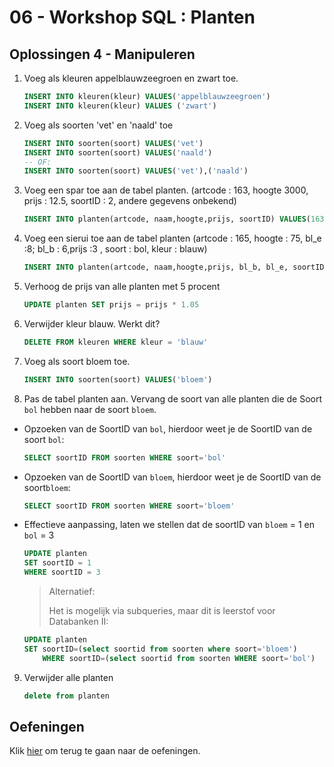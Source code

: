 # 06 - Workshop SQL : Planten

## Oplossingen 4 - Manipuleren
1. Voeg als kleuren appelblauwzeegroen en zwart toe.
    ```sql
    INSERT INTO kleuren(kleur) VALUES('appelblauwzeegroen') 
    INSERT INTO kleuren(kleur) VALUES ('zwart') 
    ```

2. Voeg als soorten 'vet' en 'naald' toe 
    ```sql
    INSERT INTO soorten(soort) VALUES('vet') 
    INSERT INTO soorten(soort) VALUES('naald') 
    -- OF:
    INSERT INTO soorten(soort) VALUES('vet'),('naald') 
    ```

3. Voeg een spar toe aan de tabel planten. (artcode : 163, hoogte 3000, prijs : 12.5, soortID : 2, andere gegevens onbekend) 
    ```sql
    INSERT INTO planten(artcode, naam,hoogte,prijs, soortID) VALUES(163,'spar',3000,12.5,2)  (in values mag je geen selects gebruiken) 
    ```

4. Voeg een sierui toe aan de tabel planten (artcode : 165, hoogte : 75, bl_e :8; bl_b : 6,prijs :3 , soort : bol, kleur : blauw) 
    ```sql
    INSERT INTO planten(artcode, naam,hoogte,prijs, bl_b, bl_e, soortID, kleurID)  VALUES(165,'sierui',75,3,6,8, 1,2) 
    ```

5. Verhoog de prijs van alle planten met 5 procent 
    ```sql 
    UPDATE planten SET prijs = prijs * 1.05  
    ```

6. Verwijder kleur blauw. Werkt dit? 
    ```sql
    DELETE FROM kleuren WHERE kleur = 'blauw' 
    ```

7. Voeg als soort bloem toe.  
    ```sql
    INSERT INTO soorten(soort) VALUES('bloem') 
    ```

8. Pas de tabel planten aan. Vervang de soort van alle planten die de Soort `bol` hebben naar de soort `bloem`.
- Opzoeken van de SoortID van `bol`, hierdoor weet je de SoortID van de soort `bol`:
    ```sql
    SELECT soortID FROM soorten WHERE soort='bol'
    ```

- Opzoeken van de SoortID van `bloem`, hierdoor weet je de SoortID van de soort`bloem`:
    ```sql
    SELECT soortID FROM soorten WHERE soort='bloem'
    ```

- Effectieve aanpassing, laten we stellen dat de soortID van `bloem` = 1 en `bol` = 3
    ```sql
    UPDATE planten 
    SET soortID = 1 
    WHERE soortID = 3
    ```

    > Alternatief:
    >
    > Het is mogelijk via subqueries, maar dit is leerstof voor Databanken II: 
    ```sql
    UPDATE planten 
    SET soortID=(select soortid from soorten where soort='bloem')  
        WHERE soortID=(select soortid from soorten WHERE soort='bol') 
    ```

9. Verwijder alle planten 
    ```sql TRUNCATE TABLE lukt niet met foreign key gedefinieerd op kolom kleurID
    delete from planten
    ``` 

## Oefeningen
Klik [hier](../../exercises.md) om terug te gaan naar de oefeningen.
